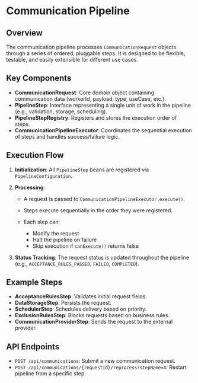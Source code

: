 # Communication Pipeline

## Overview

The communication pipeline processes `CommunicationRequest` objects through a series of ordered, pluggable steps. It is designed to be flexible, testable, and easily extensible for different use cases.

## Key Components

* **CommunicationRequest**: Core domain object containing communication data (workerId, payload, type, useCase, etc.).
* **PipelineStep**: Interface representing a single unit of work in the pipeline (e.g., validation, storage, scheduling).
* **PipelineStepRegistry**: Registers and stores the execution order of steps.
* **CommunicationPipelineExecutor**: Coordinates the sequential execution of steps and handles success/failure logic.

## Execution Flow

1. **Initialization**: All `PipelineStep` beans are registered via `PipelineConfiguration`.
2. **Processing**:

    * A request is passed to `CommunicationPipelineExecutor.execute()`.
    * Steps execute sequentially in the order they were registered.
    * Each step can:

        * Modify the request
        * Halt the pipeline on failure
        * Skip execution if `canExecute()` returns false
3. **Status Tracking**: The request status is updated throughout the pipeline (e.g., `ACCEPTANCE_RULES_PASSED`, `FAILED`, `COMPLETED`).

## Example Steps

* **AcceptanceRulesStep**: Validates initial request fields.
* **DataStorageStep**: Persists the request.
* **SchedulerStep**: Schedules delivery based on priority.
* **ExclusionRulesStep**: Blocks requests based on business rules.
* **CommunicationProviderStep**: Sends the request to the external provider.

## API Endpoints

* `POST /api/communications`: Submit a new communication request.
* `POST /api/communications/{requestId}/reprocess?stepName=X`: Restart pipeline from a specific step.
